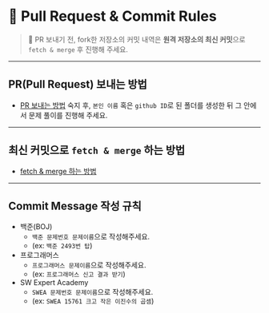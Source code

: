 # 🧲 Pull Request & Commit Rules

> 🔔 PR 보내기 전, fork한 저장소의 커밋 내역은 **원격 저장소의 최신 커밋**으로 `fetch & merge` 후 진행해 주세요.

---

## PR(Pull Request) 보내는 방법

- [PR 보내는 방법](https://github.com/Coding-Test-Study-Group/Coding-Test-Study/blob/main/docs/PR%20%EB%B3%B4%EB%82%B4%EB%8A%94%20%EB%B0%A9%EB%B2%95.md) 숙지 후, `본인 이름` 혹은 `github ID`로 된 폴더를 생성한 뒤 그 안에서 문제 풀이를 진행해 주세요.

---

## 최신 커밋으로 `fetch & merge` 하는 방법

- [fetch & merge 하는 방법](https://github.com/Coding-Test-Study-Group/Coding-Test-Study/blob/main/docs/fork%20%EB%8F%99%EA%B8%B0%ED%99%94.md)

---

## Commit Message 작성 규칙

- 백준(BOJ)
  - `백준 문제번호 문제이름`으로 작성해주세요.
  - (ex: `백준 2493번 탑`)
- 프로그래머스
  - `프로그래머스 문제이름`으로 작성해주세요.
  - (ex: `프로그래머스 신고 결과 받기`)
- SW Expert Academy
  - `SWEA 문제번호 문제이름`으로 작성해주세요.
  - (ex: `SWEA 15761 크고 작은 이진수의 곱셈`)
